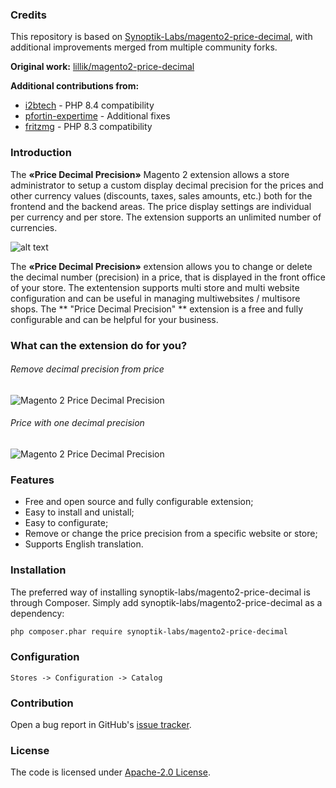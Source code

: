 ### Credits

This repository is based on [Synoptik-Labs/magento2-price-decimal](https://github.com/Synoptik-Labs/magento2-price-decimal), with additional improvements merged from multiple community forks.

**Original work:** [lillik/magento2-price-decimal](https://github.com/lillik/magento2-price-decimal)

**Additional contributions from:**
- [i2btech](https://github.com/i2btech/magento2-price-decimal) - PHP 8.4 compatibility
- [pfortin-expertime](https://github.com/pfortin-expertime/magento2-price-decimal) - Additional fixes
- [fritzmg](https://github.com/fritzmg/magento2-price-decimal) - PHP 8.3 compatibility

### Introduction

The **«Price Decimal Precision»** Magento 2 extension allows a store administrator to setup a custom display decimal precision for the prices and other currency values (discounts, taxes, sales amounts, etc.) both for the frontend and the backend areas.
The price display settings are individual per currency and per store.
The extension supports an unlimited number of currencies.

![alt text](http://res.cloudinary.com/dho2b9ukb/image/upload/v1506373635/general_config_mt9vi8.png "Magento 2 Price Decimal Precision")

The **«Price Decimal Precision»** extension allows you to change or delete the decimal number (precision) in a price, that is displayed in the front office of your store. The extentension supports multi store and multi website configuration and can be useful in managing multiwebsites / multisore shops. The ** "Price Decimal Precision" ** extension is a free and fully configurable and  can be helpful for your business.

### What can the extension do for you?
###### Remove decimal precision from price
![](http://res.cloudinary.com/dho2b9ukb/image/upload/v1506373660/scren1-1_xcpn8p.png "Magento 2 Price Decimal Precision")
###### Price with one decimal precision
![](http://res.cloudinary.com/dho2b9ukb/image/upload/v1506373661/scren2-1_ahawtd.png "Magento 2 Price Decimal Precision")

### Features
- Free and open source and fully configurable extension;
- Easy to install and unistall;
- Easy to configurate;
- Remove or change the price precision from a specific website or store;
- Supports English translation.

### Installation
The preferred way of installing synoptik-labs/magento2-price-decimal is through Composer. Simply add synoptik-labs/magento2-price-decimal as a dependency:

```bash
php composer.phar require synoptik-labs/magento2-price-decimal
```

### Configuration

```
Stores -> Configuration -> Catalog
```

### Contribution
Open a bug report in GitHub's [issue tracker](https://github.com/synoptik-labs/magento2-price-decimal/issues).

### License
The code is licensed under [Apache-2.0 License](https://www.apache.org/licenses/LICENSE-2.0).
